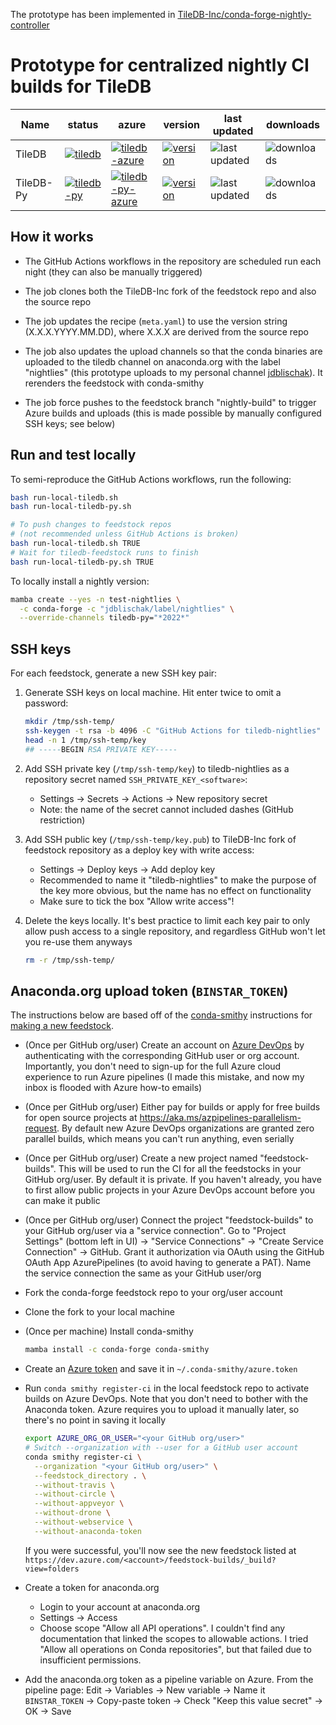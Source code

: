 The prototype has been implemented in [TileDB-Inc/conda-forge-nightly-controller](https://github.com/TileDB-Inc/conda-forge-nightly-controller)

# Prototype for centralized nightly CI builds for TileDB

Name | status | azure | version | last updated | downloads
---- | ------ | ----- |-------- | ------------ | ---------
TileDB | [![tiledb](https://github.com/jdblischak/tiledb-nightlies-prototype/workflows/tiledb/badge.svg)](https://github.com/jdblischak/tiledb-nightlies-prototype/actions/workflows/tiledb.yml) | [![tiledb-azure](https://dev.azure.com/jdblischak/feedstock-builds/_apis/build/status/tiledb-feedstock?branchName=nightly-build)](https://dev.azure.com/jdblischak/feedstock-builds/_build/latest?definitionId=1&branchName=nightly-build) | [![version](https://anaconda.org/jdblischak/tiledb/badges/version.svg)](https://anaconda.org/jdblischak/tiledb) | ![last updated](https://anaconda.org/jdblischak/tiledb/badges/latest_release_date.svg) | ![downloads](https://anaconda.org/jdblischak/tiledb/badges/downloads.svg)
TileDB-Py | [![tiledb-py](https://github.com/jdblischak/tiledb-nightlies-prototype/workflows/tiledb-py/badge.svg)](https://github.com/jdblischak/tiledb-nightlies-prototype/actions/workflows/tiledb-py.yml) | [![tiledb-py-azure](https://dev.azure.com/jdblischak/feedstock-builds/_apis/build/status/tiledb-py-feedstock?branchName=nightly-build)](https://dev.azure.com/jdblischak/feedstock-builds/_build/latest?definitionId=2&branchName=nightly-build) | [![version](https://anaconda.org/jdblischak/tiledb-py/badges/version.svg)](https://anaconda.org/jdblischak/tiledb-py) | ![last updated](https://anaconda.org/jdblischak/tiledb-py/badges/latest_release_date.svg) | ![downloads](https://anaconda.org/jdblischak/tiledb-py/badges/downloads.svg)

## How it works

* The GitHub Actions workflows in the repository are scheduled run each night
  (they can also be manually triggered)

* The job clones both the TileDB-Inc fork of the feedstock repo and also the
  source repo

* The job updates the recipe (`meta.yaml`) to use the version string
  (X.X.X.YYYY.MM.DD), where X.X.X are derived from the source repo

* The job also updates the upload channels so that the conda binaries are
  uploaded to the tiledb channel on anaconda.org with the label "nightlies"
  (this prototype uploads to my personal channel
  [jdblischak][anaconda.org-tiledb]). It rerenders the feedstock with
  conda-smithy

    [anaconda.org-tiledb]: https://anaconda.org/jdblischak/tiledb/files?version=&channel=nightlies

* The job force pushes to the feedstock branch "nightly-build" to trigger Azure
  builds and uploads (this is made possible by manually configured SSH keys; see
  below)

## Run and test locally

To semi-reproduce the GitHub Actions workflows, run the following:

```sh
bash run-local-tiledb.sh
bash run-local-tiledb-py.sh

# To push changes to feedstock repos
# (not recommended unless GitHub Actions is broken)
bash run-local-tiledb.sh TRUE
# Wait for tiledb-feedstock runs to finish
bash run-local-tiledb-py.sh TRUE
```

To locally install a nightly version:

```sh
mamba create --yes -n test-nightlies \
  -c conda-forge -c "jdblischak/label/nightlies" \
  --override-channels tiledb-py="*2022*"
```

## SSH keys

For each feedstock, generate a new SSH key pair:

1. Generate SSH keys on local machine. Hit enter twice to omit a password:

    ```sh
    mkdir /tmp/ssh-temp/
    ssh-keygen -t rsa -b 4096 -C "GitHub Actions for tiledb-nightlies" -f /tmp/ssh-temp/key
    head -n 1 /tmp/ssh-temp/key
    ## -----BEGIN RSA PRIVATE KEY-----
    ```

1. Add SSH private key (`/tmp/ssh-temp/key`) to tiledb-nightlies as a repository secret named
   `SSH_PRIVATE_KEY_<software>`:
    * Settings -> Secrets -> Actions -> New repository secret
    * Note: the name of the secret cannot included dashes (GitHub restriction)

1. Add SSH public key (`/tmp/ssh-temp/key.pub`) to TileDB-Inc fork of feedstock
   repository as a deploy key with write access:
    * Settings -> Deploy keys -> Add deploy key
    * Recommended to name it "tiledb-nightlies" to make the purpose of the key
      more obvious, but the name has no effect on functionality
    * Make sure to tick the box "Allow write access"!

1. Delete the keys locally. It's best practice to limit each key pair to only
   allow push access to a single repository, and regardless GitHub won't let you
   re-use them anyways

   ```sh
   rm -r /tmp/ssh-temp/
   ```

## Anaconda.org upload token (`BINSTAR_TOKEN`)

The instructions below are based off of the [conda-smithy][] instructions for
[making a new feedstock][making-a-new-feedstock].

[conda-smithy]: https://github.com/conda-forge/conda-smithy
[making-a-new-feedstock]: https://github.com/conda-forge/conda-smithy#making-a-new-feedstock

* (Once per GitHub org/user) Create an account on [Azure DevOps][azure]
  by authenticating with the corresponding GitHub user or org account.
  Importantly, you don't need to sign-up for the full Azure cloud experience to
  run Azure pipelines (I made this mistake, and now my inbox is flooded with
  Azure how-to emails)

    [azure]: https://dev.azure.com/

* (Once per GitHub org/user) Either pay for builds or apply for free builds for
  open source projects at https://aka.ms/azpipelines-parallelism-request. By
  default new Azure DevOps organizations are granted zero parallel builds, which
  means you can't run anything, even serially

* (Once per GitHub org/user) Create a new project named "feedstock-builds". This
  will be used to run the CI for all the feedstocks in your GitHub org/user. By
  default it is private. If you haven't already, you have to first allow public
  projects in your Azure DevOps account before you can make it public

* (Once per GitHub org/user) Connect the project "feedstock-builds" to your
  GitHub org/user via a "service connection". Go to "Project Settings" (bottom
  left in UI) -> "Service Connections" -> "Create Service Connection" -> GitHub.
  Grant it authorization via OAuth using the GitHub OAuth App AzurePipelines (to
  avoid having to generate a PAT). Name the service connection the same as your
  GitHub user/org

* Fork the conda-forge feedstock repo to your org/user account

* Clone the fork to your local machine

* (Once per machine) Install conda-smithy

    ```sh
    mamba install -c conda-forge conda-smithy
    ```

* Create an [Azure token][azure-token] and save it in
  `~/.conda-smithy/azure.token`

  [azure-token]: https://dev.azure.com/conda-forge/_usersSettings/tokens

* Run `conda smithy register-ci` in the local feedstock repo to activate builds
  on Azure DevOps. Note that you don't need to bother with the Anaconda token.
  Azure requires you to upload it manually later, so there's no point in saving
  it locally

    ```sh
    export AZURE_ORG_OR_USER="<your GitHub org/user>"
    # Switch --organization with --user for a GitHub user account
    conda smithy register-ci \
      --organization "<your GitHub org/user>" \
      --feedstock_directory . \
      --without-travis \
      --without-circle \
      --without-appveyor \
      --without-drone \
      --without-webservice \
      --without-anaconda-token
    ```

    If you were successful, you'll now see the new feedstock listed at `https://dev.azure.com/<account>/feedstock-builds/_build?view=folders`

* Create a token for anaconda.org
  * Login to your account at anaconda.org
  * Settings -> Access
  * Choose scope "Allow all API operations". I couldn't find any documentation
    that linked the scopes to allowable actions. I tried "Allow all operations
    on Conda repositories", but that failed due to insufficient permissions.

* Add the anaconda.org token as a pipeline variable on Azure. From the pipeline
  page: Edit -> Variables -> New variable -> Name it `BINSTAR_TOKEN` ->
  Copy-paste token -> Check "Keep this value secret" -> OK -> Save
